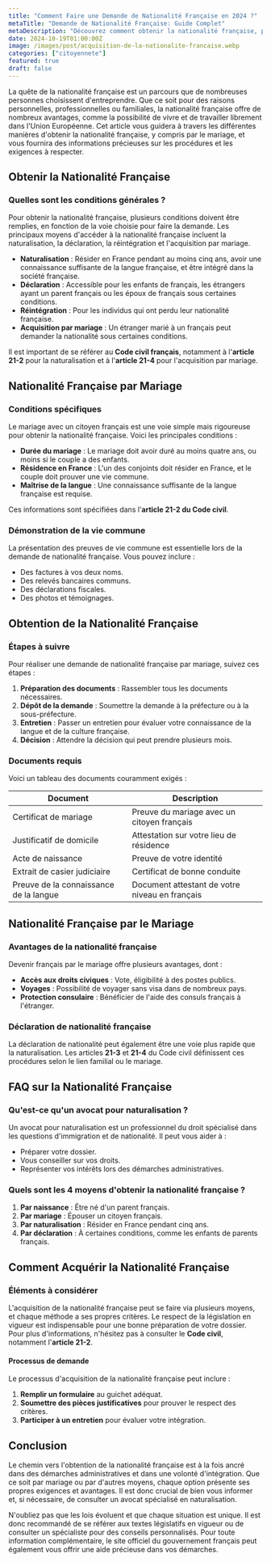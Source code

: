 ```yaml
---
title: "Comment Faire une Demande de Nationalité Française en 2024 ?"
metaTitle: "Demande de Nationalité Française: Guide Complet"
metaDescription: "Découvrez comment obtenir la nationalité française, par mariage ou naturalisation, avec notre guide détaillé."
date: 2024-10-19T01:00:00Z
image: /images/post/acquisition-de-la-nationalite-francaise.webp
categories: ["citoyennete"]
featured: true
draft: false
---
```


La quête de la nationalité française est un parcours que de nombreuses personnes choisissent d'entreprendre. Que ce soit pour des raisons personnelles, professionnelles ou familiales, la nationalité française offre de nombreux avantages, comme la possibilité de vivre et de travailler librement dans l'Union Européenne. Cet article vous guidera à travers les différentes manières d'obtenir la nationalité française, y compris par le mariage, et vous fournira des informations précieuses sur les procédures et les exigences à respecter.

## Obtenir la Nationalité Française

### Quelles sont les conditions générales ?

Pour obtenir la nationalité française, plusieurs conditions doivent être remplies, en fonction de la voie choisie pour faire la demande. Les principaux moyens d'accéder à la nationalité française incluent la naturalisation, la déclaration, la réintégration et l'acquisition par mariage.

- **Naturalisation** : Résider en France pendant au moins cinq ans, avoir une connaissance suffisante de la langue française, et être intégré dans la société française.
- **Déclaration** : Accessible pour les enfants de français, les étrangers ayant un parent français ou les époux de français sous certaines conditions.
- **Réintégration** : Pour les individus qui ont perdu leur nationalité française.
- **Acquisition par mariage** : Un étranger marié à un français peut demander la nationalité sous certaines conditions.

Il est important de se référer au **Code civil français**, notamment à l'**article 21-2** pour la naturalisation et à l'**article 21-4** pour l'acquisition par mariage.

## Nationalité Française par Mariage

### Conditions spécifiques

Le mariage avec un citoyen français est une voie simple mais rigoureuse pour obtenir la nationalité française. Voici les principales conditions :

- **Durée du mariage** : Le mariage doit avoir duré au moins quatre ans, ou moins si le couple a des enfants.
- **Résidence en France** : L'un des conjoints doit résider en France, et le couple doit prouver une vie commune.
- **Maîtrise de la langue** : Une connaissance suffisante de la langue française est requise.

Ces informations sont spécifiées dans l'**article 21-2 du Code civil**. 

### Démonstration de la vie commune

La présentation des preuves de vie commune est essentielle lors de la demande de nationalité française. Vous pouvez inclure :

- Des factures à vos deux noms.
- Des relevés bancaires communs.
- Des déclarations fiscales.
- Des photos et témoignages.

## Obtention de la Nationalité Française

### Étapes à suivre

Pour réaliser une demande de nationalité française par mariage, suivez ces étapes :

1. **Préparation des documents** : Rassembler tous les documents nécessaires.
2. **Dépôt de la demande** : Soumettre la demande à la préfecture ou à la sous-préfecture.
3. **Entretien** : Passer un entretien pour évaluer votre connaissance de la langue et de la culture française.
4. **Décision** : Attendre la décision qui peut prendre plusieurs mois.

### Documents requis

Voici un tableau des documents couramment exigés :

| Document                    | Description                                      |
|-----------------------------|--------------------------------------------------|
| Certificat de mariage       | Preuve du mariage avec un citoyen français       |
| Justificatif de domicile    | Attestation sur votre lieu de résidence          |
| Acte de naissance           | Preuve de votre identité                          |
| Extrait de casier judiciaire| Certificat de bonne conduite                      |
| Preuve de la connaissance de la langue | Document attestant de votre niveau en français |

## Nationalité Française par le Mariage

### Avantages de la nationalité française

Devenir français par le mariage offre plusieurs avantages, dont :

- **Accès aux droits civiques** : Vote, éligibilité à des postes publics.
- **Voyages** : Possibilité de voyager sans visa dans de nombreux pays.
- **Protection consulaire** : Bénéficier de l'aide des consuls français à l'étranger.

### Déclaration de nationalité française 

La déclaration de nationalité peut également être une voie plus rapide que la naturalisation. Les articles **21-3** et **21-4** du Code civil définissent ces procédures selon le lien familial ou le mariage.

## FAQ sur la Nationalité Française

### Qu'est-ce qu'un avocat pour naturalisation ?

Un avocat pour naturalisation est un professionnel du droit spécialisé dans les questions d'immigration et de nationalité. Il peut vous aider à :

- Préparer votre dossier.
- Vous conseiller sur vos droits.
- Représenter vos intérêts lors des démarches administratives.

### Quels sont les 4 moyens d'obtenir la nationalité française ?

1. **Par naissance** : Être né d'un parent français.
2. **Par mariage** : Épouser un citoyen français.
3. **Par naturalisation** : Résider en France pendant cinq ans.
4. **Par déclaration** : À certaines conditions, comme les enfants de parents français.

## Comment Acquérir la Nationalité Française

### Éléments à considérer

L'acquisition de la nationalité française peut se faire via plusieurs moyens, et chaque méthode a ses propres critères. Le respect de la législation en vigueur est indispensable pour une bonne préparation de votre dossier. Pour plus d'informations, n'hésitez pas à consulter le **Code civil**, notamment l'**article 21-2**.

#### Processus de demande

Le processus d'acquisition de la nationalité française peut inclure :

1. **Remplir un formulaire** au guichet adéquat.
2. **Soumettre des pièces justificatives** pour prouver le respect des critères.
3. **Participer à un entretien** pour évaluer votre intégration.

## Conclusion

Le chemin vers l'obtention de la nationalité française est à la fois ancré dans des démarches administratives et dans une volonté d'intégration. Que ce soit par mariage ou par d'autres moyens, chaque option présente ses propres exigences et avantages. Il est donc crucial de bien vous informer et, si nécessaire, de consulter un avocat spécialisé en naturalisation.

N'oubliez pas que les lois évoluent et que chaque situation est unique. Il est donc recommandé de se référer aux textes législatifs en vigueur ou de consulter un spécialiste pour des conseils personnalisés. Pour toute information complémentaire, le site officiel du gouvernement français peut également vous offrir une aide précieuse dans vos démarches.